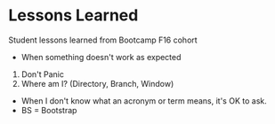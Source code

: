 # Lessons Learned
Student lessons learned from Bootcamp F16 cohort

- When something doesn't work as expected
 1. Don't Panic
 2. Where am I? (Directory, Branch, Window)

- When I don't know what an acronym or term means, it's OK to ask.
 -  BS = Bootstrap
